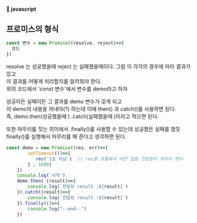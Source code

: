 #### :peach: javascript


## 프로미스의 형식
```js
const 변수 = new Promise((resolve, reject)=>{
  코드
})
```
resolve 는 성공했을때
reject 는 실패했을때이다. 그럼 이 각각의 경우에 따라 결과가 있고    
이 결과를 어떻게 처리할지를 알려줘야 한다.    
위의 코드에서 'const 변수'에서 변수를 demo라고 하자    
  
성공이든 실패이든 그 결과를 demo 변수가 갖게 되고   
이 demo의 내용을 꺼내야(?) 하는데 이때 then() 과 catch()를 사용하면 된다.   
즉, demo.then(성공했을때 ) .catch(실패했을때 )이라고 적으면 된다.    

또한 마무리를 짓는 의미에서 .finally()를 사용할 수 있는데 성공했든 실패를 했듯
finally()를 실행해서 마무리를 해 준다고 생각하면 된다.   

```js
const demo = new Promise((res, err)=>{
        setTimeout(()=>{
           res('1초 지남')  // res를 호출해서 어떤 값을 전달할지 적어야 한다
        } , 1000)
    })
    console.log('시작')
    demo.then( (result)=>{
        console.log(`전달된 result :${result}`)
    }).catch((result)=>{
        console.log(`전달된 result :${result}`)
    }).finally(()=>{
        console.log("--end--")
    })

```


